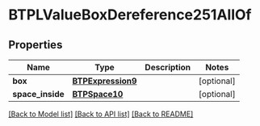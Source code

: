 # BTPLValueBoxDereference251AllOf

## Properties
Name | Type | Description | Notes
------------ | ------------- | ------------- | -------------
**box** | [**BTPExpression9**](BTPExpression9.md) |  | [optional] 
**space_inside** | [**BTPSpace10**](BTPSpace10.md) |  | [optional] 

[[Back to Model list]](../README.md#documentation-for-models) [[Back to API list]](../README.md#documentation-for-api-endpoints) [[Back to README]](../README.md)


